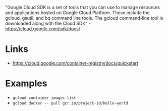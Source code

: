 "Google Cloud SDK is a set of tools that you can use to manage resources and applications hosted on Google Cloud Platform. These include the gcloud, gsutil, and bq command line tools. The gcloud command-line tool is downloaded along with the Cloud SDK" - <https://cloud.google.com/sdk/docs/>

# Links

- <https://cloud.google.com/container-registry/docs/quickstart>

# Examples

- `gcloud container images list`
- `gcloud docker -- pull gcr.io/project-id/hello-world`
